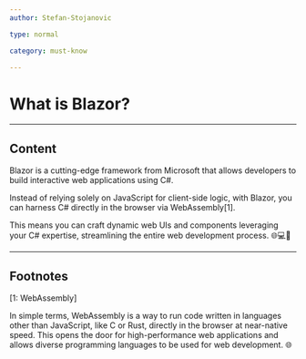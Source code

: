 ```yaml
---
author: Stefan-Stojanovic

type: normal

category: must-know

---
```


# What is Blazor?

---

## Content


Blazor is a cutting-edge framework from Microsoft that allows developers to build interactive web applications using C#. 

Instead of relying solely on JavaScript for client-side logic, with Blazor, you can harness C# directly in the browser via WebAssembly[1]. 

This means you can craft dynamic web UIs and components leveraging your C# expertise, streamlining the entire web development process. 🌐💻🚀


---

## Footnotes

[1: WebAssembly]

In simple terms, WebAssembly is a way to run code written in languages other than JavaScript, like C or Rust, directly in the browser at near-native speed. This opens the door for high-performance web applications and allows diverse programming languages to be used for web development. 🌐

